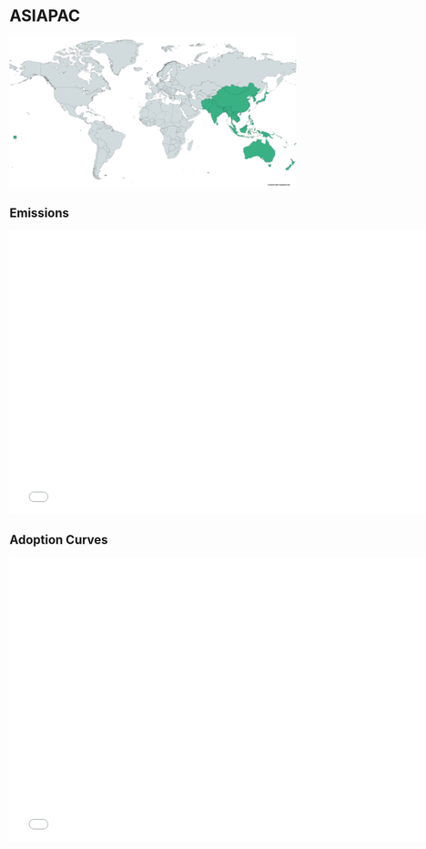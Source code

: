 



# ASIAPAC 
  
![](../region%20maps/ASIAPAC.png)  
  
  

## Emissions
<iframe id='igraph' scrolling='no' style='border:none' seamless='seamless' src= "mwedges-pathway-ASIAPAC-dauwe.html" height='500' width='150%'></iframe>  
  

## Adoption Curves
<iframe id='igraph' scrolling='no' style='border:none' seamless='seamless' src= "scurves-ASIAPAC-pathway-dauwe.html" height='500' width='150%'></iframe>  
